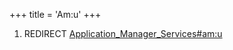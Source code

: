 +++
title = 'Am:u'
+++

1.  REDIRECT
    [Application_Manager_Services#am:u](Application_Manager_Services#am:u "wikilink")
